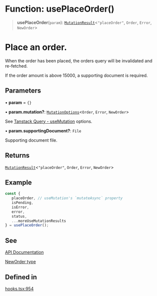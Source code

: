 # Function: usePlaceOrder()

> **usePlaceOrder**(`param`): [`MutationResult`](/docs/packages/SDK%20React%20Provider/type-aliases/MutationResult.md)\<`"placeOrder"`, `Order`, `Error`, `NewOrder`\>

# Place an order.
When the order has been placed, the orders query will be invalidated and re-fetched.

If the order amount is above 15000, a supporting document is required.

## Parameters

• **param** = `{}`

• **param.mutation?**: [`MutationOptions`](/docs/packages/SDK%20React%20Provider/type-aliases/MutationOptions.md)\<`Order`, `Error`, `NewOrder`\>

See [Tanstack Query - useMutation](https://tanstack.com/query/latest/docs/framework/react/reference/useMutation) options.

• **param.supportingDocument?**: `File`

Supporting document file.

## Returns

[`MutationResult`](/docs/packages/SDK%20React%20Provider/type-aliases/MutationResult.md)\<`"placeOrder"`, `Order`, `Error`, `NewOrder`\>

## Example

```ts
const {
   placeOrder, // useMutation's `mutateAsync` property
   isPending,
   isError,
   error,
   status,
   ...moreUseMutationResults
} = usePlaceOrder();
```

## See

[API Documentation](https://monerium.dev/api-docs#operation/post-orders)

[NewOrder type](/docs/packages/SDK/type-aliases/NewOrder.md)

## Defined in

[hooks.tsx:954](https://github.com/monerium/js-monorepo/blob/main/packages/sdk-react-provider/src/lib/hooks.tsx#L954)
